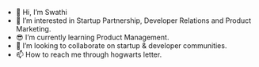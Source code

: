 - 🦸 Hi, I’m Swathi 
- 👀 I’m interested in Startup Partnership, Developer Relations and Product Marketing.
- 😎 I’m currently learning Product Management.
- 💞️ I’m looking to collaborate on startup & developer communities.
- 📫 How to reach me through hogwarts letter.

<!---
5wathi/5wathi is a ✨ special ✨ repository because its `README.md` (this file) appears on your GitHub profile.
You can click the Preview link to take a look at your changes.
--->
